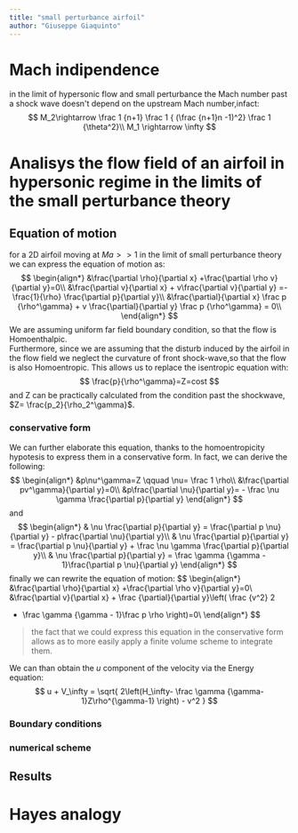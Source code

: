 ```yaml
---
title: "small perturbance airfoil"  
author: "Giuseppe Giaquinto"  
---
```

# Mach indipendence
in the limit of hypersonic flow  and small perturbance the Mach number past a shock wave doesn't depend on the upstream Mach number,infact:
$$
M_2\rightarrow \frac 1 {n+1} \frac 1 { (\frac {n+1}n -1)^2} \frac 1 {\theta^2}\\
M_1 \rightarrow \infty
$$
# Analisys the flow field of an airfoil in hypersonic regime in the limits of the small perturbance theory

## Equation of motion
for a 2D airfoil moving at $Ma>>1$ in the limit of small perturbance theory we 
can express the equation of motion as:
$$
\begin{align*}  
&\frac{\partial \rho}{\partial x} +\frac{\partial \rho v}{\partial y}=0\\
&\frac{\partial v}{\partial x} + v\frac{\partial v}{\partial y} =- \frac{1}{\rho} 
\frac{\partial p}{\partial y}\\
&\frac{\partial}{\partial x} \frac p {\rho^\gamma} + v \frac{\partial}{\partial y}
 \frac p {\rho^\gamma} = 0\\
\end{align*}
$$
We are assuming uniform far field boundary condition, so that the flow is Homoenthalpic.  
Furthermore, since we are assuming that the disturb induced by the airfoil in the
flow field we neglect the curvature of front shock-wave,so that the flow is also 
Homoentropic. This allows us to replace the isentropic equation  with:
$$
\frac{p}{\rho^\gamma}=Z=cost
$$
and Z can be practically calculated from the condition past the shockwave, 
$Z= \frac{p_2}{\rho_2^\gamma}$.  
### conservative form
We can further elaborate this equation, thanks to the homoentropicity hypotesis to
express them in a conservative form. In fact, we can derive the following:
$$
\begin{align*}
&p\nu^\gamma=Z \qquad \nu= \frac 1 \rho\\ 
&\frac{\partial pv^\gamma}{\partial y}=0\\
&p\frac{\partial \nu}{\partial y}= - \frac \nu \gamma \frac{\partial p}{\partial y}
\end{align*}
$$
and
$$
\begin{align*}
& \nu \frac{\partial p}{\partial y} =  \frac{\partial p \nu}{\partial y} -
p\frac{\partial \nu}{\partial y}\\
& \nu \frac{\partial p}{\partial y} =  \frac{\partial p \nu}{\partial y} +
\frac \nu \gamma \frac{\partial p}{\partial y}\\
& \nu \frac{\partial p}{\partial y} = \frac \gamma {\gamma - 1}\frac{\partial p \nu}{\partial y}
\end{align*}
$$
finally we can rewrite the equation of motion:
$$
\begin{align*}
&\frac{\partial \rho}{\partial x} +\frac{\partial \rho v}{\partial y}=0\\
&\frac{\partial v}{\partial x} + \frac {\partial}{\partial y}\left( \frac {v^2} 2 
+ \frac \gamma {\gamma - 1}\frac p \rho \right)=0\\
\end{align*}
$$
>the fact that we could express this equation in the conservative form allows as
to more easily apply a finite volume scheme to integrate them.  

We can than obtain the $u$ component of the velocity via the Energy equation:
$$
u + V_\infty = \sqrt{
    2\left(H_\infty- \frac \gamma {\gamma-1}Z\rho^{\gamma-1} \right) - v^2
}
$$
### Boundary conditions



### numerical scheme

## Results

# Hayes analogy